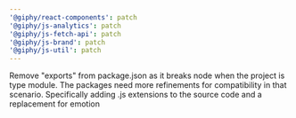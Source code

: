 ```yaml
---
'@giphy/react-components': patch
'@giphy/js-analytics': patch
'@giphy/js-fetch-api': patch
'@giphy/js-brand': patch
'@giphy/js-util': patch
---
```


Remove "exports" from package.json as it breaks node when the project is type module. The packages need more refinements for compatibility in that scenario. Specifically adding .js extensions to the source code and a replacement for emotion
